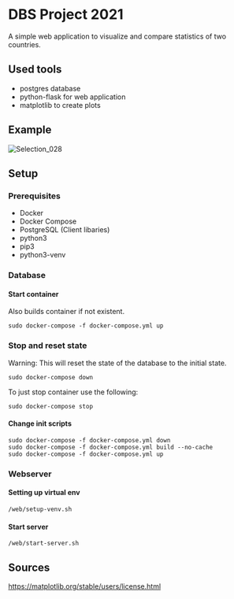 # DBS Project 2021

A simple web application to visualize and compare statistics of two countries. 

## Used tools
* postgres database
* python-flask for web application
* matplotlib to create plots

## Example

![Selection_028](https://user-images.githubusercontent.com/17150689/136340512-cc5a3a88-7e79-4872-8400-596476f2c558.png)

## Setup

### Prerequisites
* Docker
* Docker Compose
* PostgreSQL (Client libaries)
* python3
* pip3 
* python3-venv

### Database

#### Start container
Also builds container if not existent.

    sudo docker-compose -f docker-compose.yml up

### Stop and reset state
Warning: This will reset the state of the database
to the initial state.

    sudo docker-compose down

To just stop container use the following:

    sudo docker-compose stop

#### Change init scripts
    sudo docker-compose -f docker-compose.yml down
    sudo docker-compose -f docker-compose.yml build --no-cache
    sudo docker-compose -f docker-compose.yml up

### Webserver

#### Setting up virtual env

    /web/setup-venv.sh


#### Start server

    /web/start-server.sh

## Sources
https://matplotlib.org/stable/users/license.html

